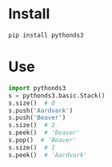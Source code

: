 # Install

```pip install pythonds3```

# Use

```python
import pythonds3
s = pythonds3.basic.Stack()
s.size()  # 0
s.push('Aardvark')
s.push('Beaver')
s.size()  # 2
s.peek()  # 'Beaver'
s.pop()  # 'Beaver'
s.size()  # 1
s.peek()  # 'Aardvark'
```
